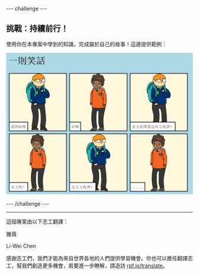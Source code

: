 --- challenge ---

## 挑戰：持續前行！

使用你在本專案中學到的知識，完成屬於自己的故事！這邊提供範例：

![截圖](images/story-final.png)

--- /challenge ---


***
這個專案由以下志工翻譯：

雅薇

Li-Wei Chen

感謝志工們，我們才能為來自世界各地的人們提供學習機會。你也可以擔任翻譯志工，幫我們創造更多機會，若要進一步瞭解，請造訪 [rpf.io/translate](https://rpf.io/translate)。